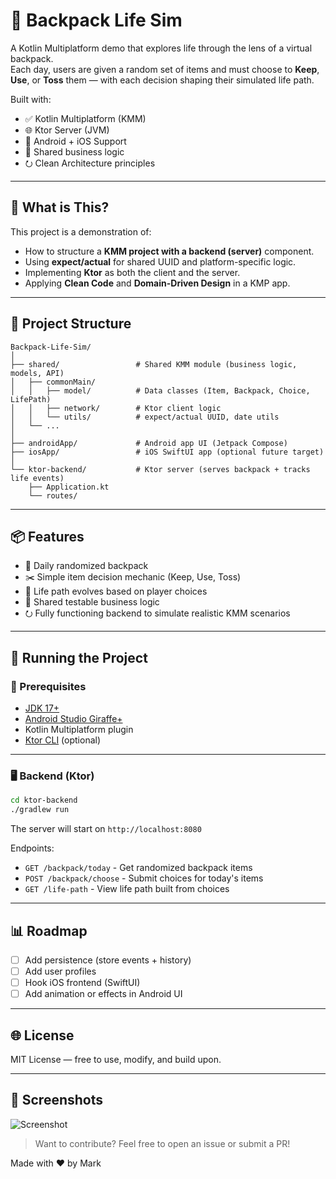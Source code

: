 # 🎒 Backpack Life Sim

A Kotlin Multiplatform demo that explores life through the lens of a virtual backpack.  
Each day, users are given a random set of items and must choose to **Keep**, **Use**, or **Toss** them — with each decision shaping their simulated life path.

Built with:
- ✅ Kotlin Multiplatform (KMM)
- 🌐 Ktor Server (JVM)
- 📱 Android + iOS Support
- 🧠 Shared business logic
- ⭮️ Clean Architecture principles

---

## 🧪 What is This?

This project is a demonstration of:
- How to structure a **KMM project with a backend (server)** component.
- Using **expect/actual** for shared UUID and platform-specific logic.
- Implementing **Ktor** as both the client and the server.
- Applying **Clean Code** and **Domain-Driven Design** in a KMP app.

---

## 🧱 Project Structure

```
Backpack-Life-Sim/
│
├── shared/                 # Shared KMM module (business logic, models, API)
│   ├── commonMain/
│   │   ├── model/          # Data classes (Item, Backpack, Choice, LifePath)
│   │   ├── network/        # Ktor client logic
│   │   └── utils/          # expect/actual UUID, date utils
│   └── ...
│
├── androidApp/             # Android app UI (Jetpack Compose)
├── iosApp/                 # iOS SwiftUI app (optional future target)
│
└── ktor-backend/           # Ktor server (serves backpack + tracks life events)
    ├── Application.kt
    └── routes/
```

---

## 📦 Features

- 🎲 Daily randomized backpack
- ✂️ Simple item decision mechanic (Keep, Use, Toss)
- 🧠 Life path evolves based on player choices
- 🧪 Shared testable business logic
- ⭮️ Fully functioning backend to simulate realistic KMM scenarios

---

## 🚀 Running the Project

### 🔧 Prerequisites

- [JDK 17+](https://adoptium.net)
- [Android Studio Giraffe+](https://developer.android.com/studio)
- Kotlin Multiplatform plugin
- [Ktor CLI](https://ktor.io/docs/cli-install.html) (optional)

---

### 🖥️ Backend (Ktor)

```bash
cd ktor-backend
./gradlew run
```

The server will start on `http://localhost:8080`

Endpoints:
- `GET /backpack/today` - Get randomized backpack items
- `POST /backpack/choose` - Submit choices for today's items
- `GET /life-path` - View life path built from choices

---

## 📊 Roadmap

- [ ] Add persistence (store events + history)
- [ ] Add user profiles
- [ ] Hook iOS frontend (SwiftUI)
- [ ] Add animation or effects in Android UI

---

## 🌐 License

MIT License — free to use, modify, and build upon.

---

## 📱 Screenshots
![Screenshot](https://github.com/user-attachments/assets/551b7c28-6140-47b2-88ab-259a94ec54b6)

> Want to contribute? Feel free to open an issue or submit a PR!

Made with ❤️ by Mark

